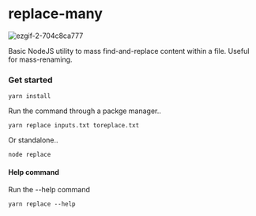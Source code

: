 # replace-many

![ezgif-2-704c8ca777](https://user-images.githubusercontent.com/10387015/222569551-136d94ef-beed-49fc-8c50-b892ff89407a.gif)

Basic NodeJS utility to mass find-and-replace content within a file. Useful for mass-renaming.

### Get started

```
yarn install
```

Run the command through a packge manager..

```
yarn replace inputs.txt toreplace.txt
```

Or standalone..

```
node replace
```

#### Help command

Run the --help command

```
yarn replace --help
```
